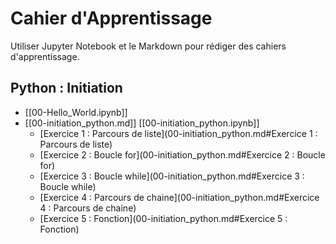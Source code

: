 # Cahier d'Apprentissage

Utiliser Jupyter Notebook et le Markdown pour rédiger des cahiers d'apprentissage.

## Python : Initiation

- [[00-Hello_World.ipynb]]
- [[00-initiation_python.md]] [[00-initiation_python.ipynb]]
  - [Exercice 1 : Parcours de liste](00-initiation_python.md#Exercice 1 : Parcours de liste)
  - [Exercice 2 : Boucle for](00-initiation_python.md#Exercice 2 : Boucle for)
  - [Exercice 3 : Boucle while](00-initiation_python.md#Exercice 3 : Boucle while)
  - [Exercice 4 : Parcours de chaine](00-initiation_python.md#Exercice 4 : Parcours de chaine)
  - [Exercice 5 : Fonction](00-initiation_python.md#Exercice 5 : Fonction)
